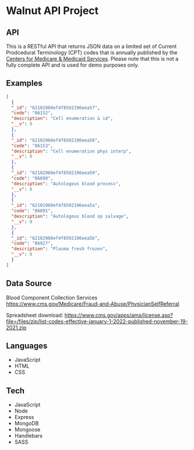 # Walnut API Project

## API

This is a RESTful API that returns JSON data on a limited set of Current Prodcedural Terminology (CPT) codes that is annually published by the [Centers for Medicare & Medicaid Services](https://www.cms.gov/). Please note that this is not a fully complete API and is used for demo purposes only.

## Examples

```JSON
[
  {
  "_id": "62102960ef4f8592196eea57",
  "code": "86152",
  "description": "Cell enumeration & id",
  "__v": 0
  },
  {
  "_id": "62102960ef4f8592196eea58",
  "code": "86153",
  "description": "Cell enumeration phys interp",
  "__v": 0
  },
  {
  "_id": "62102960ef4f8592196eea59",
  "code": "86890",
  "description": "Autologous blood process",
  "__v": 0
  },
  {
  "_id": "62102960ef4f8592196eea5a",
  "code": "86891",
  "description": "Autologous blood op salvage",
  "__v": 0
  },
  {
  "_id": "62102960ef4f8592196eea5b",
  "code": "86927",
  "description": "Plasma fresh frozen",
  "__v": 0
  }
]
```

## Data Source

Blood Component Collection Services
https://www.cms.gov/Medicare/Fraud-and-Abuse/PhysicianSelfReferral

Spreadsheet download:
https://www.cms.gov/apps/ama/license.asp?file=/files/zip/list-codes-effective-january-1-2022-published-november-19-2021.zip

## Languages

- JavaScript
- HTML
- CSS

## Tech

- JavaScript
- Node
- Express
- MongoDB
- Mongoose
- Handlebars
- SASS
